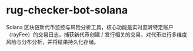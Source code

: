 # rug-checker-bot-solana
Solana 区块链新代币监控与风险分析工具，核心功能是实时监听特定账户（rayFee）的交易日志，捕获新代币创建 / 发行相关的交易，对代币进行多维度风险与分布分析，并将结果持久化存储。
